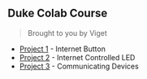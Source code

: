 ## Duke Colab Course

> Brought to you by Viget


- [Project 1](https://github.com/vigetlabs/duke-course/tree/master/project-1) - Internet Button
- [Project 2](https://github.com/vigetlabs/duke-course/tree/master/project-2) - Internet Controlled LED
- [Project 3](https://github.com/vigetlabs/duke-course/tree/master/project-3) - Communicating Devices
